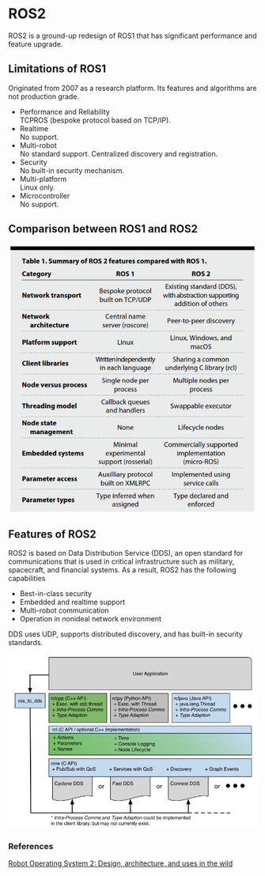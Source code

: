# ROS2

ROS2 is a ground-up redesign of ROS1 that has significant performance and feature upgrade.

## Limitations of ROS1
Originated from 2007 as a research platform. Its features and algorithms are not production grade.
* Performance and Reliability\
TCPROS (bespoke protocol based on TCP/IP).
* Realtime\
No support.
* Multi-robot\
No standard support. Centralized discovery and registration.
* Security\
No built-in security mechanism.
* Multi-platform\
Linux only.
* Microcontroller\
No support.

## Comparison between ROS1 and ROS2
![Image](../data/ROS2/ROS1vsROS2.png)

## Features of ROS2
ROS2 is based on Data Distribution Service (DDS), an open standard for communications that is used in critical infrastructure such as military, spacecraft, and financial systems. As a result, ROS2 has the following capabilities
* Best-in-class security
* Embedded and realtime support
* Multi-robot communication
* Operation in nonideal network environment

DDS uses UDP, supports distributed discovery, and has built-in security standards.

![Image](../data/ROS2/RCL-API.png)

### References
[Robot Operating System 2: Design, architecture, and uses in the wild](https://www.science.org/doi/epdf/10.1126/scirobotics.abm6074)
